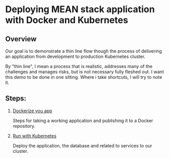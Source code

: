 # Deploying MEAN stack application with Docker and Kubernetes

Overview
---

Our goal is to demonstrate a thin line flow though the process of delivering an application from development to production Kubernetes cluster.

By "thin line", I mean a process that is realistic, addresses many of the challenges and manages risks, but is not necessary fully fleshed out. I want this demo to be done in one sitting.  Where i take shortcuts, I will try to note it.

Steps:
---

1. [Dockerize you app](01-docker/README.md)
    
    Steps for taking a working application and publishing it to a Docker repository.
     
2. [Run with Kubernetes](02-kubernetes/README.md)
    
    Deploy the application, the database and related to services to our cluster.
    
    


